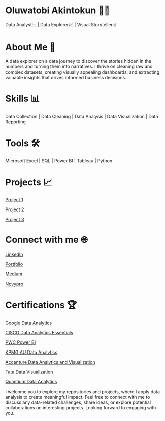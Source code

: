# Oluwatobi Akintokun 👩‍💻

Data Analyst📉 | Data Explorer📈 | Visual Storyteller📊

# About Me 📌

A data explorer on a data journey to discover the stories hidden in the numbers and turning them into narratives.
I thrive on cleaning raw and complex datasets, creating visually appealing dashboards, and extracting valuable insights that drives informed business decisions.

# Skills 📊

Data Collection | Data Cleaning | Data Analysis | Data Visualization | Data Reporting

# Tools 🛠️
Microsoft Excel | SQL | Power BI | Tableau | Python

# Projects 📈

[Project 1](https://github.com/OluwatobiAkintokun/PROJECT-SOCIAL-BUZZ)

[Project 2](https://github.com/OluwatobiAkintokun/ONLINE-RETAIL-STORE-ANALYSIS-AND-INSIGHTS)

[Project 3](https://github.com/OluwatobiAkintokun/CONTACT-CENTRE-ANALYSIS)

# Connect with me 🌐
[LinkedIn](https://www.linkedin.com/in/oluwatobi-akintokun-63055712a/)

[Portfolio](https://github.com/OluwatobiAkintokun)

[Medium](https://oluwatobiakintokun.medium.com/)

[Novypro](https://www.novypro.com/profile_about/oluwatobiakintokun)

# Certifications 🏆

[Google Data Analytics](https://coursera.org/share/daa880d1362bae387e1b547274ab6e74)

[CISCO Data Analytics Essentials](https://www.credly.com/badges/fcec739e-dc5f-4448-a189-60831532ab6d/public_url)

[PWC Power BI](https://forage-uploads-prod.s3.amazonaws.com/completion-certificates/PwC%20Switzerland/a87GpgE6tiku7q3gu_PwC%20Switzerland_PQPpMDNdiqtYfQEcD_1693525737863_completion_certificate.pdf)

[KPMG AU Data Analytics](https://forage-uploads-prod.s3.amazonaws.com/completion-certificates/KPMG%20AU/m7W4GMqeT3bh9Nb2c_KPMG%20AU_PQPpMDNdiqtYfQEcD_1692498910055_completion_certificate.pdf)

[Accenture Data Analytics and Visualization](https://forage-uploads-prod.s3.amazonaws.com/completion-certificates/Accenture%20North%20America/hzmoNKtzvAzXsEqx8_Accenture%20North%20America_PQPpMDNdiqtYfQEcD_1691096379595_completion_certificate.pdf)

[Tata Data Visualization](https://forage-uploads-prod.s3.amazonaws.com/completion-certificates/Tata/MyXvBcppsW2FkNYCX_Tata_PQPpMDNdiqtYfQEcD_1692140689186_completion_certificate.pdf)

[Quantium Data Analytics](https://forage-uploads-prod.s3.amazonaws.com/completion-certificates/Quantium/NkaC7knWtjSbi6aYv_Quantium_PQPpMDNdiqtYfQEcD_1696983953108_completion_certificate.pdf)


I welcome you to explore my repositories and projects, where I apply data analysis to create meaningful impact. Feel free to connect with me to discuss any data-related challenges, share ideas, or explore potential collaborations on interesting projects. Looking forward to engaging with you.

<!---
OluwatobiAkintokun/OluwatobiAkintokun is a ✨ special ✨ repository because its `README.md` (this file) appears on your GitHub profile.
You can click the Preview link to take a look at your changes.
--->
